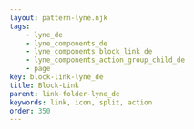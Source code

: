 ```yaml
---
layout: pattern-lyne.njk
tags: 
    - lyne_de
    - lyne_components_de
    - lyne_components_block_link_de
    - lyne_components_action_group_child_de
    - page
key: block-link-lyne_de
title: Block-Link
parent: link-folder-lyne_de
keywords: link, icon, split, action
order: 350
---
```


